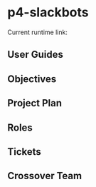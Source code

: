 # p4-slackbots

Current runtime link: 

## User Guides


## Objectives


## Project Plan


## Roles


## Tickets



## Crossover Team









































